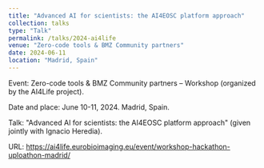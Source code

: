 ```yaml
---
title: "Advanced AI for scientists: the AI4EOSC platform approach"
collection: talks
type: "Talk"
permalink: /talks/2024-ai4life
venue: "Zero-code tools & BMZ Community partners"
date: 2024-06-11
location: "Madrid, Spain"
---
```


Event: Zero-code tools & BMZ Community partners – Workshop (organized by the AI4Life project). 

Date and place: June 10-11, 2024. Madrid, Spain.

Talk: "Advanced AI for scientists: the AI4EOSC platform approach" (given jointly with Ignacio Heredia). 

URL: https://ai4life.eurobioimaging.eu/event/workshop-hackathon-uploathon-madrid/
